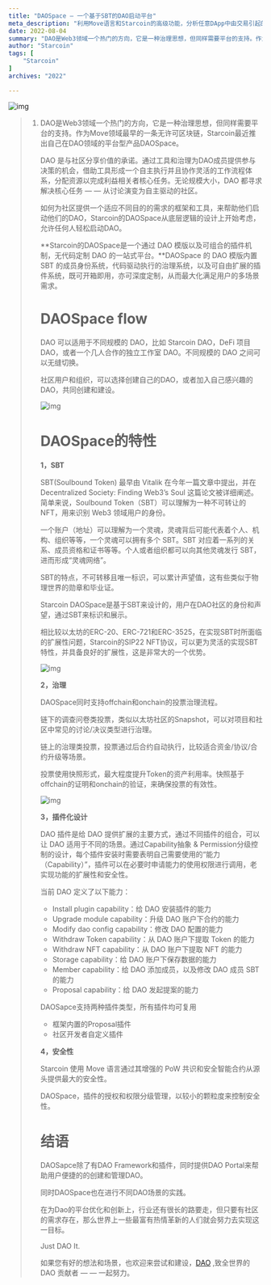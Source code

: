 ```yaml
---
title: "DAOSpace — 一个基于SBT的DAO启动平台"
meta_description: "利用Move语言和Starcoin的高级功能，分析任意DApp中由交易引起的代币变化。"
date: 2022-08-04
summary: "DAO是Web3领域一个热门的方向，它是一种治理思想，但同样需要平台的支持。作为Move领域最早的一条无许可区块链，Starcoin最近推出自己在DAO领域的平台型产品DAOSpace。 DAO 是与社区分享价值的承诺。通..."
author: "Starcoin"
tags: [
    "Starcoin"
]
archives: "2022"

---
```


![img](/images/hackathon/daospace1.png)

> 1. DAO是Web3领域一个热门的方向，它是一种治理思想，但同样需要平台的支持。作为Move领域最早的一条无许可区块链，Starcoin最近推出自己在DAO领域的平台型产品DAOSpace。
>
>    DAO 是与社区分享价值的承诺。通过工具和治理为DAO成员提供参与决策的机会，借助工具形成一个自主执行并且协作灵活的工作流程体系，分配资源以完成利益相关者核心任务。无论规模大小，DAO 都寻求解决核心任务 — — 从讨论演变为自主驱动的社区。
>
>    如何为社区提供一个适应不同目的的需求的框架和工具，来帮助他们启动他们的DAO，Starcoin的DAOSpace从底层逻辑的设计上开始考虑，允许任何人轻松启动DAO。
>
>    **Starcoin的DAOSpace是一个通过 DAO 模版以及可组合的插件机制，无代码定制 DAO 的一站式平台。**DAOSpace 的 DAO 模版内置 SBT 的成员身份系统，代码驱动执行的治理系统，以及可自由扩展的插件系统，既可开箱即用，亦可深度定制，从而最大化满足用户的多场景需求。
>
>    # DAOSpace flow
>
>    DAO 可以适用于不同规模的 DAO，比如 Starcoin DAO，DeFi 项目 DAO，或者一个几人合作的独立工作室 DAO。不同规模的 DAO 之间可以无缝切换。
>
>    社区用户和组织，可以选择创建自己的DAO，或者加入自己感兴趣的DAO，共同创建和建设。
>
>    ![img](/images/hackathon/daospace2.png)
>
>    # DAOSpace的特性
>
>    **1，SBT**
>
>    SBT(Soulbound Token) 最早由 Vitalik 在今年一篇文章中提出，并在 Decentralized Society: Finding Web3’s Soul 这篇论文被详细阐述。简单来说，Soulbound Token（SBT）可以理解为一种不可转让的 NFT，用来识别 Web3 领域用户的身份。
>
>    一个账户（地址）可以理解为一个灵魂，灵魂背后可能代表着个人、机构、组织等等，一个灵魂可以拥有多个 SBT。SBT 对应着一系列的关系、成员资格和证书等等。个人或者组织都可以向其他灵魂发行 SBT，进而形成“灵魂网络”。
>
>    SBT的特点，不可转移且唯一标识，可以累计声望值，这有些类似于物理世界的勋章和毕业证。
>
>    Starcoin DAOSpace是基于SBT来设计的，用户在DAO社区的身份和声望，通过SBT来标识和展示。
>
>    相比较以太坊的ERC-20、ERC-721和ERC-3525，在实现SBT时所面临的扩展性问题，Starcoin的SIP22 NFT协议，可以更为灵活的实现SBT特性，并具备良好的扩展性，这是非常大的一个优势。
>
>    ![img](/images/hackathon/daospace3.png)
>
>    **2，治理**
>
>    DAOSpace同时支持offchain和onchain的投票治理流程。
>
>    链下的调查问卷类投票，类似以太坊社区的Snapshot，可以对项目和社区中常见的讨论/决议类型进行治理。
>
>    链上的治理类投票，投票通过后合约自动执行，比较适合资金/协议/合约升级等场景。
>
>    投票使用快照形式，最大程度提升Token的资产利用率。快照基于offchain的证明和onchain的验证，来确保投票的有效性。
>
>    ![img](/images/hackathon/daospace4.png)
>
>    **3，插件化设计**
>
>    DAO 插件是给 DAO 提供扩展的主要方式，通过不同插件的组合，可以让 DAO 适用于不同的场景。通过Capability抽象 & Permission分级控制的设计，每个插件安装时需要表明自己需要使用的“能力（Capability）”，插件可以在必要时申请能力的使用权限进行调用，老实现功能的扩展性和安全性。
>
>    当前 DAO 定义了以下能力：
>
>    - Install plugin capability：给 DAO 安装插件的能力
>    - Upgrade module capability：升级 DAO 账户下合约的能力
>    - Modify dao config capability：修改 DAO 配置的能力
>    - Withdraw Token capability：从 DAO 账户下提取 Token 的能力
>    - Withdraw NFT capability：从 DAO 账户下提取 NFT 的能力
>    - Storage capability：给 DAO 账户下保存数据的能力
>    - Member capability：给 DAO 添加成员，以及修改 DAO 成员 SBT 的能力
>    - Proposal capability：给 DAO 发起提案的能力
>
>    DAOSapce支持两种插件类型，所有插件均可复用
>
>    - 框架内置的Proposal插件
>    - 社区开发者自定义插件
>
>    **4，安全性**
>
>    Starcoin 使用 Move 语言通过其增强的 PoW 共识和安全智能合约从源头提供最大的安全性。
>
>    DAOSpace，插件的授权和权限分级管理，以较小的颗粒度来控制安全性。
>
>    # 结语
>
>    DAOSapce除了有DAO Framework和插件，同时提供DAO Portal来帮助用户便捷的的创建和管理DAO。
>
>    同时DAOSpace也在进行不同DAO场景的实践。
>
>    在为Dao的平台优化和创新上，行业还有很长的路要走，但只要有社区的需求存在，那么世界上一些最富有热情革新的人们就会努力去实现这一目标。
>
>    Just DAO It.
>
>    如果您有好的想法和场景，也欢迎来尝试和建设，[DAO](https://starcoin.atlassian.net/wiki/spaces/DAO/pages/53608451) ,致全世界的 DAO 贡献者 — — 一起努力。